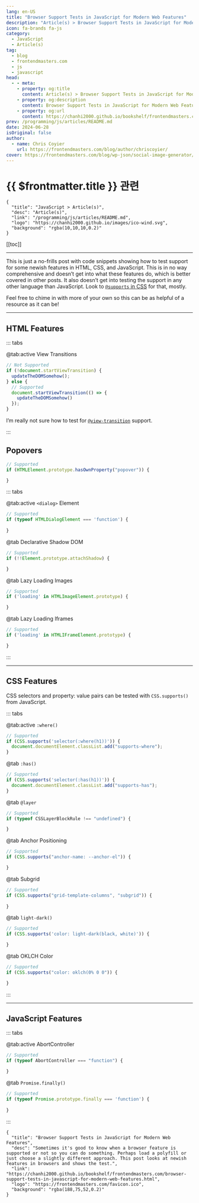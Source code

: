```yaml
---
lang: en-US
title: "Browser Support Tests in JavaScript for Modern Web Features"
description: "Article(s) > Browser Support Tests in JavaScript for Modern Web Features"
icon: fa-brands fa-js
category: 
  - JavaScript
  - Article(s)
tag: 
  - blog
  - frontendmasters.com
  - js
  - javascript
head:
  - - meta:
    - property: og:title
      content: Article(s) > Browser Support Tests in JavaScript for Modern Web Features
    - property: og:description
      content: Browser Support Tests in JavaScript for Modern Web Features
    - property: og:url
      content: https://chanhi2000.github.io/bookshelf/frontendmasters.com/browser-support-tests-in-javascript-for-modern-web-features.html
prev: /programming/js/articles/README.md
date: 2024-06-28
isOriginal: false
author: 
  - name: Chris Coyier
    url: https://frontendmasters.com/blog/author/chriscoyier/
cover: https://frontendmasters.com/blog/wp-json/social-image-generator/v1/image/2865
---
```


# {{ $frontmatter.title }} 관련

```component VPCard
{
  "title": "JavaScript > Article(s)",
  "desc": "Article(s)",
  "link": "/programming/js/articles/README.md",
  "logo": "https://chanhi2000.github.io/images/ico-wind.svg",
  "background": "rgba(10,10,10,0.2)"
}
```

[[toc]]

---

<SiteInfo
  name="Browser Support Tests in JavaScript for Modern Web Features"
  desc="Sometimes it's good to know when a browser feature is supported or not so you can do something. Perhaps load a polyfill or just choose a slightly different approach. This post looks at newish features in browsers and shows the test."
  url="https://frontendmasters.com/blog/browser-support-tests-in-javascript-for-modern-web-features"
  logo="https://frontendmasters.com/favicon.ico"
  preview="https://frontendmasters.com/blog/wp-json/social-image-generator/v1/image/2865"/>

This is just a no-frills post with code snippets showing how to test support for some newish features in HTML, CSS, and JavaScript. This is in no way comprehensive and doesn’t get into what these features do, which is better covered in other posts. It also doesn’t get into testing the support in any other language than JavaScript. Look to [<FontIcon icon="fa-brands fa-firefox"/>`@supports` in CSS](https://developer.mozilla.org/en-US/docs/Web/CSS/@supports) for that, mostly.

Feel free to chime in with more of your own so this can be as helpful of a resource as it can be!

---

## HTML Features

::: tabs

@tab:active View Transitions

<SiteInfo
  name="View Transitions API - Web APIs | MDN"
  desc="The View Transitions API provides a mechanism for easily creating animated transitions between different website views. This includes animating between DOM states in a single-page app (SPA), and animating the navigation between documents in a multi-page app (MPA)."
  url="https://developer.mozilla.org/en-US/docs/Web/API/View_Transitions_API/"
  logo="https://developer.mozilla.org/favicon-48x48.bc390275e955dacb2e65.png"
  preview="https://developer.mozilla.org/mdn-social-share.d893525a4fb5fb1f67a2.png"/>

```js
// Not Supported
if (!document.startViewTransition) {
  updateTheDOMSomehow();
} else {
  // Supported
  document.startViewTransition(() => {
    updateTheDOMSomehow()
  });
}
```

I’m really not sure how to test for [`@view-transition`](https://developer.mozilla.org/en-US/docs/Web/CSS/@view-transition) support.

<SiteInfo
  name="@view-transition - CSS: Cascading Style Sheets | MDN"
  desc="The @view-transition CSS at-rule is used to opt in the current and destination documents to undergo a view transition, in the case of a cross-document navigation."
  url="https://developer.mozilla.org/en-US/docs/Web/CSS/@view-transition/"
  logo="https://developer.mozilla.org/favicon-48x48.bc390275e955dacb2e65.png"
  preview="https://developer.mozilla.org/mdn-social-share.d893525a4fb5fb1f67a2.png"/>

:::

## Popovers

<SiteInfo
  name="Popover API - Web APIs | MDN"
  desc="The Popover API provides developers with a standard, consistent, flexible mechanism for displaying popover content on top of other page content. Popover content can be controlled either declaratively using HTML attributes, or via JavaScript."
  url="https://developer.mozilla.org/en-US/docs/Web/API/Popover_API/"
  logo="https://developer.mozilla.org/favicon-48x48.bc390275e955dacb2e65.png"
  preview="https://developer.mozilla.org/mdn-social-share.d893525a4fb5fb1f67a2.png"/>

```js
// Supported
if (HTMLElement.prototype.hasOwnProperty("popover")) {

}
```

::: tabs

@tab:active <code>\<dialog\></code> Element

<SiteInfo
  name="<dialog>: The Dialog element - HTML: HyperText Markup Language | MDN"
  desc="The <dialog> HTML element represents a modal or non-modal dialog box or other interactive component, such as a dismissible alert, inspector, or subwindow."
  url="https://developer.mozilla.org/en-US/docs/Web/HTML/Element/dialog/"
  logo="https://developer.mozilla.org/favicon-48x48.bc390275e955dacb2e65.png"
  preview="https://developer.mozilla.org/mdn-social-share.d893525a4fb5fb1f67a2.png"/>

```js
// Supported
if (typeof HTMLDialogElement === 'function') {
 
}
```

@tab Declarative Shadow DOM

<SiteInfo
  name="Declarative Shadow DOM |web.dev"
  desc="Declarative Shadow DOM is a new way to implement and use Shadow DOM directly in HTML."
  url="https://web.dev/articles/declarative-shadow-dom/"
  logo="https://gstatic.com/devrel-devsite/prod/vb4766d511641fb9a17edf27ece72c6c6ca056c75a92d2c9b1f18896d7eaaa135/web/images/favicon.png"
  preview="https://web.dev/images/social-wide.jpg"/>

```js
// Supported
if (!!Element.prototype.attachShadow) {

}
```

@tab Lazy Loading Images

<SiteInfo
  name="<img>: The Image Embed element - HTML: HyperText Markup Language | MDN"
  desc="The <img> HTML element embeds an image into the document."
  url="https://developer.mozilla.org/en-US/docs/Web/HTML/Element/img/"
  logo="https://developer.mozilla.org/favicon-48x48.bc390275e955dacb2e65.png"
  preview="https://developer.mozilla.org/mdn-social-share.d893525a4fb5fb1f67a2.png"/>

```js
// Supported
if ('loading' in HTMLImageElement.prototype) {

}
```

@tab Lazy Loading Iframes

<SiteInfo
  name="<iframe>: The Inline Frame element - HTML: HyperText Markup Language | MDN"
  desc="The <iframe> HTML element represents a nested browsing context, embedding another HTML page into the current one."
  url="https://developer.mozilla.org/en-US/docs/Web/HTML/Element/iframe/"
  logo="https://developer.mozilla.org/favicon-48x48.bc390275e955dacb2e65.png"
  preview="https://developer.mozilla.org/mdn-social-share.d893525a4fb5fb1f67a2.png"/>

```js
// Supported
if ('loading' in HTMLIFrameElement.prototype) {

}
```

:::

---

## CSS Features

CSS selectors and property: value pairs can be tested with `CSS.supports()` from JavaScript.

::: tabs

@tab:active <code>:where()</code>

<SiteInfo
  name=":where() - CSS: Cascading Style Sheets | MDN"
  desc="The :where() CSS pseudo-class function takes a selector list as its argument, and selects any element that can be selected by one of the selectors in that list."
  url="https://developer.mozilla.org/en-US/docs/Web/CSS/:where/"
  logo="https://developer.mozilla.org/favicon-48x48.bc390275e955dacb2e65.png"
  preview="https://developer.mozilla.org/mdn-social-share.d893525a4fb5fb1f67a2.png"/>

```js
// Supported
if (CSS.supports('selector(:where(h1))')) {
  document.documentElement.classList.add("supports-where");
}
```

@tab <code>:has()</code>

<SiteInfo
  name=":has() - CSS: Cascading Style Sheets | MDN"
  desc="The functional :has() CSS pseudo-class represents an element if any of the relative selectors that are passed as an argument match at least one element when anchored against this element. This pseudo-class presents a way of selecting a parent element or a previous sibling element with respect to a reference element by taking a relative selector list as an argument."
  url="https://developer.mozilla.org/en-US/docs/Web/CSS/:has/"
  logo="https://developer.mozilla.org/favicon-48x48.bc390275e955dacb2e65.png"
  preview="https://developer.mozilla.org/mdn-social-share.d893525a4fb5fb1f67a2.png"/>

```js
// Supported
if (CSS.supports('selector(:has(h1))')) {
  document.documentElement.classList.add("supports-has");
}
```

@tab <code>@layer</code>

<SiteInfo
  name="@layer - CSS: Cascading Style Sheets | MDN"
  desc="The @layer CSS at-rule is used to declare a cascade layer and can also be used to define the order of precedence in case of multiple cascade layers."
  url="https://developer.mozilla.org/en-US/docs/Web/CSS/@layer/"
  logo="https://developer.mozilla.org/favicon-48x48.bc390275e955dacb2e65.png"
  preview="https://developer.mozilla.org/mdn-social-share.d893525a4fb5fb1f67a2.png"/>

```js
// Supported
if (typeof CSSLayerBlockRule !== "undefined") {

}
```

@tab Anchor Positioning

<SiteInfo
  name="CSS anchor positioning - CSS: Cascading Style Sheets | MDN"
  desc="The CSS anchor positioning module defines features that allow you to tether elements together. Certain elements are defined as anchor elements; anchor-positioned elements can then have their size and position set based on the size and location of the anchor elements to which they are bound."
  url="https://developer.mozilla.org/en-US/docs/Web/CSS/CSS_anchor_positioning/"
  logo="https://developer.mozilla.org/favicon-48x48.bc390275e955dacb2e65.png"
  preview="https://developer.mozilla.org/mdn-social-share.d893525a4fb5fb1f67a2.png"/>

```js
// Supported
if (CSS.supports("anchor-name: --anchor-el")) {

}
```

@tab Subgrid

<SiteInfo
  name="Subgrid - CSS: Cascading Style Sheets | MDN"
  desc="Level 2 of the CSS grid layout specification includes a subgrid value for grid-template-columns and grid-template-rows. This guide details what subgrid does and gives some use cases and design patterns that the feature solves."
  url="https://developer.mozilla.org/en-US/docs/Web/CSS/CSS_grid_layout/Subgrid/"
  logo="https://developer.mozilla.org/favicon-48x48.bc390275e955dacb2e65.png"
  preview="https://developer.mozilla.org/mdn-social-share.d893525a4fb5fb1f67a2.png"/>

```js
// Supported
if (CSS.supports("grid-template-columns", "subgrid")) {
  
}
```

@tab <code>light-dark()</code>

<SiteInfo
  name="light-dark() - CSS: Cascading Style Sheets | MDN"
  desc="The light-dark() CSS <color> function enables setting two colors for a property - returning one of the two colors options by detecting if the developer has set a light or dark color scheme or the user has requested light or dark color theme - without needing to encase the theme colors within a prefers-color-scheme media feature query.
  Users are able to indicate their color-scheme preference through their operating system settings (e.g. light or dark mode) or their user agent settings. The light-dark() function enables providing two color values where any <color> value is accepted. The light-dark() CSS color function returns the first value if the user's preference is set to light or if no preference is set and the second value if the user's preference is set to dark."
  url="https://developer.mozilla.org/en-US/docs/Web/CSS/color_value/light-dark/"
  logo="https://developer.mozilla.org/favicon-48x48.bc390275e955dacb2e65.png"
  preview="https://developer.mozilla.org/mdn-social-share.d893525a4fb5fb1f67a2.png"/>

```js
// Supported
if (CSS.supports('color: light-dark(black, white)')) {

}
```

@tab OKLCH Color

<SiteInfo
  name="oklch() - CSS: Cascading Style Sheets | MDN"
  desc="The oklch() functional notation expresses a given color in the Oklab color space. oklch() is the cylindrical form of oklab(), using the same L axis, but with polar Chroma (C) and Hue (h) coordinates."
  url="https://developer.mozilla.org/en-US/docs/Web/CSS/color_value/oklch/"
  logo="https://developer.mozilla.org/favicon-48x48.bc390275e955dacb2e65.png"
  preview="https://developer.mozilla.org/mdn-social-share.d893525a4fb5fb1f67a2.png"/>

```js
// Supported
if (CSS.supports("color: oklch(0% 0 0")) {

}
```

:::

---

## JavaScript Features

::: tabs

@tab:active AbortController

<SiteInfo
  name="AbortController - Web APIs | MDN"
  desc="The AbortController interface represents a controller object that allows you to abort one or more Web requests as and when desired."
  url="https://developer.mozilla.org/en-US/docs/Web/API/AbortController/"
  logo="https://developer.mozilla.org/favicon-48x48.bc390275e955dacb2e65.png"
  preview="https://developer.mozilla.org/mdn-social-share.d893525a4fb5fb1f67a2.png"/>

```js
// Supported
if (typeof AbortController === "function") {

}
```

@tab <code>Promise.finally()</code>

<SiteInfo
  name="Promise.prototype.finally() - JavaScript | MDN"
  desc="The finally() method of Promise instances schedules a function to be called when the promise is settled (either fulfilled or rejected). It immediately returns another Promise object, allowing you to chain calls to other promise methods."
  url="https://developer.mozilla.org/en-US/docs/Web/JavaScript/Reference/Global_Objects/Promise/finally/"
  logo="https://developer.mozilla.org/favicon-48x48.bc390275e955dacb2e65.png"
  preview="https://developer.mozilla.org/mdn-social-share.d893525a4fb5fb1f67a2.png"/>

```js
// Supported
if (typeof Promise.prototype.finally === 'function') {
  
}
```

:::

<!-- TODO: add ARTICLE CARD -->
```component VPCard
{
  "title": "Browser Support Tests in JavaScript for Modern Web Features",
  "desc": "Sometimes it's good to know when a browser feature is supported or not so you can do something. Perhaps load a polyfill or just choose a slightly different approach. This post looks at newish features in browsers and shows the test.",
  "link": "https://chanhi2000.github.io/bookshelf/frontendmasters.com/browser-support-tests-in-javascript-for-modern-web-features.html",
  "logo": "https://frontendmasters.com/favicon.ico",
  "background": "rgba(188,75,52,0.2)"
}
```
